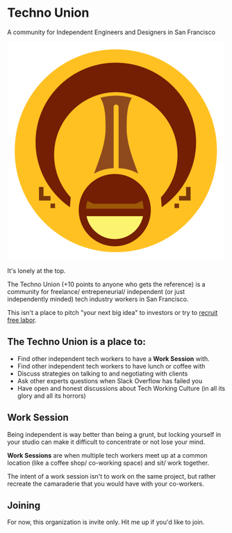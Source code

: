 # Techno Union
A community for Independent Engineers and Designers in San Francisco

![Logo](https://github.com/jrejaud/techno-union/blob/master/logo.png)

It's lonely at the top.

The Techno Union (+10 points to anyone who gets the reference) is a community for freelance/ entrepeneurial/ independent (or just independently minded) tech industry workers in San Francisco.

This isn't a place to pitch "your next big idea" to investors or try to [recruit free labor](http://whartoniteseekscodemonkey-blog.tumblr.com/). 

## The Techno Union is a place to:
- Find other independent tech workers to have a **Work Session** with.
- Find other independent tech workers to have lunch or coffee with
- Discuss strategies on talking to and negotiating with clients
- Ask other experts questions when Slack Overflow has failed you
- Have open and honest discussions about Tech Working Culture (in all its glory and all its horrors)

## Work Session

Being independent is way better than being a grunt, but locking yourself in your studio can make it difficult to concentrate or not lose your mind.

**Work Sessions** are when multiple tech workers meet up at a common location (like a coffee shop/ co-working space) and sit/ work together. 

The intent of a work session isn't to work on the same project, but rather recreate the camaraderie that you would have with your co-workers.


## Joining
For now, this organization is invite only. Hit me up if you'd like to join.
